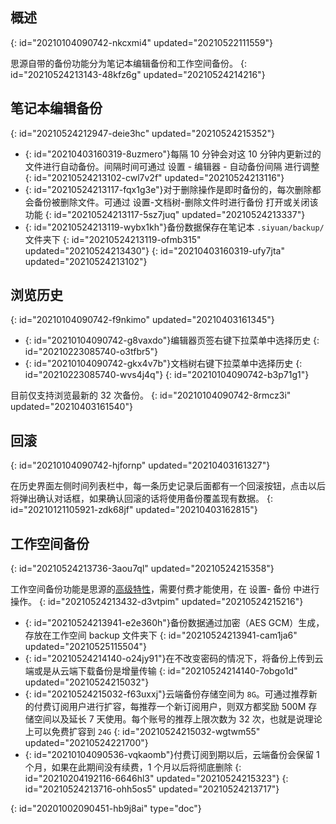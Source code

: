 ## 概述
{: id="20210104090742-nkcxmi4" updated="20210522111559"}

思源自带的备份功能分为笔记本编辑备份和工作空间备份。
{: id="20210524213143-48kfz6g" updated="20210524214216"}

## 笔记本编辑备份
{: id="20210524212947-deie3hc" updated="20210524215352"}

* {: id="20210403160319-8uzmero"}每隔 10 分钟会对这 10 分钟内更新过的文件进行自动备份。间隔时间可通过 <kbd>设置</kbd> - <kbd>编辑器</kbd> - <kbd>自动备份间隔</kbd> 进行调整
  {: id="20210524213102-cwl7v2f" updated="20210524213116"}
* {: id="20210524213117-fqx1g3e"}对于删除操作是即时备份的，每次删除都会备份被删除文件。可通过 <kbd>设置</kbd>-<kbd>文档树</kbd>-<kbd>删除文件时进行备份</kbd> 打开或关闭该功能
  {: id="20210524213117-5sz7juq" updated="20210524213337"}
* {: id="20210524213119-wybx1kh"}备份数据保存在笔记本 `.siyuan/backup/` 文件夹下
  {: id="20210524213119-ofmb315" updated="20210524213430"}
{: id="20210403160319-ufy7jta" updated="20210524213102"}

## 浏览历史
{: id="20210104090742-f9nkimo" updated="20210403161345"}

* {: id="20210104090742-g8vaxdo"}编辑器页签右键下拉菜单中选择历史
  {: id="20210223085740-o3tfbr5"}
* {: id="20210104090742-gkx4v7b"}文档树右键下拉菜单中选择历史
  {: id="20210223085740-wvs4j4q"}
{: id="20210104090742-b3p71g1"}

目前仅支持浏览最新的 32 次备份。
{: id="20210104090742-8rmcz3i" updated="20210403161540"}

## 回滚
{: id="20210104090742-hjfornp" updated="20210403161327"}

在历史界面左侧时间列表栏中，每一条历史记录后面都有一个回滚按钮，点击以后将弹出确认对话框，如果确认回滚的话将使用备份覆盖现有数据。
{: id="20210121105921-zdk68jf" updated="20210403162815"}

## 工作空间备份
{: id="20210524213736-3aou7ql" updated="20210524215358"}

工作空间备份功能是思源的[高级特性](https://b3log.org/siyuan/advanced_features.html)，需要付费才能使用，在 <kbd>设置</kbd>- <kbd>备份</kbd> 中进行操作。
{: id="20210524213432-d3vtpim" updated="20210524215216"}

* {: id="20210524213941-e2e360h"}备份数据通过加密（AES GCM）生成，存放在工作空间 backup 文件夹下
  {: id="20210524213941-cam1ja6" updated="20210525115504"}
* {: id="20210524214140-o24jy91"}在不改变密码的情况下，将备份上传到云端或是从云端下载备份是增量传输
  {: id="20210524214140-7obgo1d" updated="20210524215032"}
* {: id="20210524215032-f63uxxj"}云端备份存储空间为 `8G`。可通过推荐新的付费订阅用户进行扩容，每推荐一个新订阅用户，则双方都奖励 500M 存储空间以及延长 7 天使用。每个账号的推荐上限次数为 32 次，也就是说理论上可以免费扩容到 `24G`
  {: id="20210524215032-wgtwm55" updated="20210524221700"}
* {: id="20210104090536-vqkaomb"}付费订阅到期以后，云端备份会保留 1 个月，如果在此期间没有续费，1 个月以后将彻底删除
  {: id="20210204192116-6646hl3" updated="20210524215323"}
{: id="20210524213716-ohh5os5" updated="20210524213717"}


{: id="20201002090451-hb9j8ai" type="doc"}
